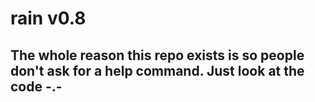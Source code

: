# rain v0.8

## The whole reason this repo exists is so people don't ask for a help command. Just look at the code -.-
